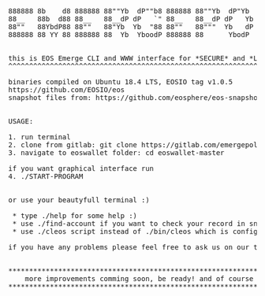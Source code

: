 <pre>
888888 8b    d8 888888 88""Yb  dP""b8 888888 88""Yb  dP"Yb  88        db    88b 88 8888b.  
88__   88b  d88 88__   88__dP dP   `" 88__   88__dP dP   Yb 88       dPYb   88Yb88  8I  Yb 
88""   88YbdP88 88""   88"Yb  Yb  "88 88""   88"""  Yb   dP 88  .o  dP__Yb  88 Y88  8I  dY 
888888 88 YY 88 888888 88  Yb  YboodP 888888 88      YbodP  88ood8 dP""""Yb 88  Y8 8888Y"  


this is EOS Emerge CLI and WWW interface for *SECURE* and *LOCAL* voting for Ubuntu 
^^^^^^^^^^^^^^^^^^^^^^^^^^^^^^^^^^^^^^^^^^^^^^^^^^^^^^^^^^^^^^^^^^^^^^^^^^^^^^^^^^^

binaries compiled on Ubuntu 18.4 LTS, EOSIO tag v1.0.5
https://github.com/EOSIO/eos
snapshot files from: https://github.com/eosphere/eos-snapshot-files/tree/master/final


USAGE:

1. run terminal  
2. clone from gitlab: git clone https://gitlab.com/emergepoland/eoswallet.git
3. navigate to eoswallet folder: cd eoswallet-master

if you want graphical interface run
4. ./START-PROGRAM 


or use your beautyfull terminal :)

 * type ./help for some help :)
 * use ./find-account if you want to check your record in snapshot file
 * use ./cleos script instead of ./bin/cleos which is configured for our secure fullnode server over https connection

if you have any problems please feel free to ask us on our telegram channel https://t.me/eosemerge or by email: support@eosemerge.io


*******************************************************************************
    more improvements comming soon, be ready! and of course vote for us :)
*******************************************************************************

</pre>
